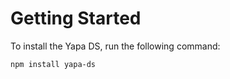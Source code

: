 # Getting Started

To install the Yapa DS, run the following command:

```sh
npm install yapa-ds
```
